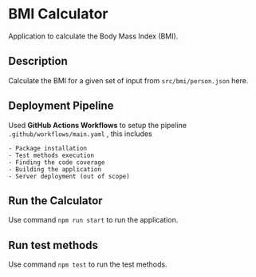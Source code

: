 # BMI Calculator

Application to calculate the Body Mass Index (BMI).

## Description

Calculate the BMI for a given set of input from `src/bmi/person.json` here.

## Deployment Pipeline

Used <b>GitHub Actions Workflows</b> to setup the pipeline `.github/workflows/main.yaml` , this includes

    - Package installation
    - Test methods execution
    - Finding the code coverage
    - Building the application
    - Server deployment (out of scope)

## Run the Calculator

Use command `npm run start` to run the application.

## Run test methods

Use command `npm test` to run the test methods.
